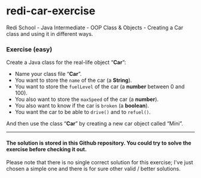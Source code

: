 # redi-car-exercise

Redi School - Java Intermediate - OOP Class & Objects - Creating a Car class and using it in different ways.

### Exercise (easy)

Create a Java class for the real-life object “**Car**”:
* Name your class file “**Car**”.
* You want to store the `name` of the car (a **String**).
* You want to store the `fuelLevel` of the car (a **number** between 0 and 100).
* You also want to store the `maxSpeed` of the car (a **number**).
* You also want to know if the car is `broken` (a **boolean**).
* You want the car to be able to `drive()` and to `refuel()`.

And then use the class “**Car**” by creating a new car object called “Mini”.

---

#### The solution is stored in this Github repository. You could try to solve the exercise before checking it out.

Please note that there is no single correct solution for this exercise; 
I've just chosen a simple one and there is for sure other valid / better solutions.